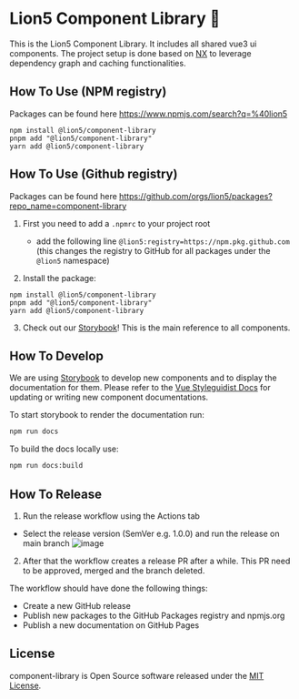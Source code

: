 # Lion5 Component Library 🎉

This is the Lion5 Component Library. It includes all shared vue3 ui components.
The project setup is done based on [NX](https://nx.dev/) to leverage dependency graph and caching functionalities.

## How To Use (NPM registry)
Packages can be found here https://www.npmjs.com/search?q=%40lion5
```shell
npm install @lion5/component-library
pnpm add "@lion5/component-library"
yarn add @lion5/component-library
```

## How To Use (Github registry)
Packages can be found here https://github.com/orgs/lion5/packages?repo_name=component-library
1. First you need to add a `.npmrc` to your project root

   - add the following line `@lion5:registry=https://npm.pkg.github.com` (this changes the registry to GitHub for all
     packages under the `@lion5` namespace)

2. Install the package:

```shell
npm install @lion5/component-library
pnpm add "@lion5/component-library"
yarn add @lion5/component-library
```

3. Check out our [Storybook](https://lion5.github.io/component-library/)! This is the main reference to all components.

## How To Develop

We are using [Storybook](https://storybook.js.org/) to develop new components and to display the documentation for them.
Please refer to the [Vue Styleguidist Docs](https://vue-styleguidist.github.io/docs/Documenting.html) for updating or
writing new component documentations.

To start storybook to render the documentation run:

```sh
npm run docs
```

To build the docs locally use:

```sh
npm run docs:build
```

## How To Release

1. Run the release workflow using the Actions tab

- Select the release version (SemVer e.g. 1.0.0) and run the release on main branch
  ![image](https://github.com/lion5/component-library/assets/19801231/bd87751a-8dad-442b-b7c9-0841a2acf2e7)


2. After that the workflow creates a release PR after a while. This PR need to be approved, merged and the branch
   deleted.

The workflow should have done the following things:

- Create a new GitHub release
- Publish new packages to the GitHub Packages registry and npmjs.org
- Publish a new documentation on GitHub Pages

## License

component-library is Open Source software released under the [MIT License](License.txt).
